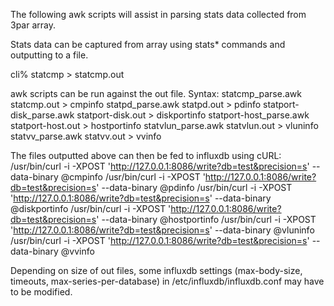 The following awk scripts will assist in parsing stats data collected from 3par array. 

Stats data can be captured from array using stats* commands and outputting to a file.

cli% statcmp > statcmp.out

awk scripts can be run against the out file.
Syntax:
statcmp_parse.awk statcmp.out > cmpinfo
statpd_parse.awk statpd.out > pdinfo
statport-disk_parse.awk statport-disk.out > diskportinfo
statport-host_parse.awk statport-host.out > hostportinfo
statvlun_parse.awk statvlun.out > vluninfo
statvv_parse.awk statvv.out > vvinfo

The files outputted above can then be fed to influxdb using cURL:
/usr/bin/curl -i -XPOST 'http://127.0.0.1:8086/write?db=test&precision=s' --data-binary @cmpinfo
/usr/bin/curl -i -XPOST 'http://127.0.0.1:8086/write?db=test&precision=s' --data-binary @pdinfo
/usr/bin/curl -i -XPOST 'http://127.0.0.1:8086/write?db=test&precision=s' --data-binary @diskportinfo
/usr/bin/curl -i -XPOST 'http://127.0.0.1:8086/write?db=test&precision=s' --data-binary @hostportinfo
/usr/bin/curl -i -XPOST 'http://127.0.0.1:8086/write?db=test&precision=s' --data-binary @vluninfo
/usr/bin/curl -i -XPOST 'http://127.0.0.1:8086/write?db=test&precision=s' --data-binary @vvinfo

Depending on size of out files, some influxdb settings (max-body-size, timeouts, max-series-per-database) in /etc/influxdb/influxdb.conf may have to be modified. 



